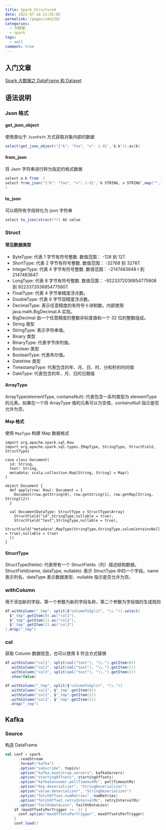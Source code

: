 ```yaml
---
title: Spark_Structured
date: 2021-07-18 21:55:02
permalink: /pages/c8e238/
categories: 
  - 大数据
  - spark
tags: 
  - null
comment: true
---
```

## 入门文章

[Spark 大数据之 DataFrame 和 Dataset](https://zhuanlan.zhihu.com/p/29830732)

## 语法说明

### Json 格式

#### get_json_object

使用类似于 `JsonPath` 方式获取对象内部的数据

```scala
select(get_json_object('{"k": "foo", "v": 1.0}','$.k')).as(k)
```

#### from_json

将 Json 字符串进行转为指定的格式数据

```scala
select a.k from  (
select from_json('{"k": "foo", "v": 1.0}','k STRING, v STRING',map("","")) as a
)
```

#### to_json

可以把所有字段转化为 json 字符串

```scala
select to_json(struct(*)) AS value
```

### Struct

#### 常见数据类型

- ByteType: 代表 1 字节有符号整数. 数值范围： -128 到 127.
- ShortType: 代表 2 字节有符号整数. 数值范围： -32768 到 32767.
- IntegerType: 代表 4 字节有符号整数. 数值范围： -2147483648 t 到 2147483647.
- LongType: 代表 8 字节有符号整数. 数值范围： -9223372036854775808 到 9223372036854775807.
- FloatType: 代表 4 字节单精度浮点数。
- DoubleType: 代表 8 字节双精度浮点数。
- DecimalType: 表示任意精度的有符号十进制数。内部使用 java.math.BigDecimal.A 实现。
- BigDecimal 由一个任意精度的整数非标度值和一个 32 位的整数组成。
- String 类型
- StringType: 表示字符串值。
- Binary 类型
- BinaryType: 代表字节序列值。
- Boolean 类型
- BooleanType: 代表布尔值。
- Datetime 类型
- TimestampType: 代表包含的年、月、日、时、分和秒的时间值
- DateType: 代表包含的年、月、日的日期值

#### ArrayType

ArrayType(elementType, containsNull): 代表包含一系列类型为 elementType 的元素。如果在一个将 ArrayType 值的元素可以为空值，containsNull 指示是否允许为空。

#### Map 格式

使用 `MapType` 构建 Map 数据格式

```
import org.apache.spark.sql.Row
import org.apache.spark.sql.types.{MapType, StringType, StructField, StructType}

case class Document(
  id: String,
  text: String,
  metadata: scala.collection.Map[String, String] = Map()
)

object Document {
  def apply(row: Row): Document = {
    Document(row.getString(0), row.getString(1), row.getMap[String, String](2))
  }

  val DocumentDataType: StructType = StructType(Array(
    StructField("id",StringType,nullable = true),
    StructField("text",StringType,nullable = true),
    StructField("metadata",MapType(StringType,StringType,valueContainsNull = true),nullable = true)
  ))
}
```

#### StructType

StructType(fields): 代表带有一个 StructFields（列）描述结构数据。
StructField(name, dataType, nullable): 表示 StructType 中的一个字段。name 表示列名、dataType 表示数据类型、nullable 指示是否允许为空。

### withColumn

用于添加新的字段，第一个参数为新的字段名称，第二个参数为字段值的生成规则

```scala
df.withColumn("_tmp", split($"columnToSplit", "\\.")).select(
  $"_tmp".getItem(0).as("col1"),
  $"_tmp".getItem(1).as("col2"),
  $"_tmp".getItem(2).as("col3")
).drop("_tmp")
```

### col

获取 Column 数据信息，也可以使用 \$ 符合方式替换

```scala
df.withColumn("col1", split(col("text"), "\\.").getItem(0))
  .withColumn("col2", split(col("text"), "\\.").getItem(1))
  .withColumn("col3", split(col("text"), "\\.").getItem(2))
  .show(false)

df.withColumn("_tmp", split($"columnToSplit", "\\."))
  .withColumn("col1", $"_tmp".getItem(0))
  .withColumn("col2", $"_tmp".getItem(1))
  .withColumn("col3", $"_tmp".getItem(2))
  .drop("_tmp")
```

## Kafka

### Source

构造 DataFrame

```scala
val conf = spark
      .readStream
      .format("kafka")
      .option("subscribe", topics)
      .option("kafka.bootstrap.servers", kafkaServers)
      .option("startingOffsets", startingOffsets)
      .option("kafkaConsumer.pollTimeoutMs", pollTimeoutMs)
      .option("key.deserializer", "StringDeserializer")
      .option("value.deserializer", "StringDeserializer")
      .option("fetchOffset.numRetries", numRetries)
      .option("fetchOffset.retryIntervalMs", retryIntervalMs)
      .option("failOnDataLoss", failOnDataLoss)
    if (maxOffsetsPerTrigger != -1) {
      conf.option("maxOffsetsPerTrigger", maxOffsetsPerTrigger)
    }
    conf.load()
```
